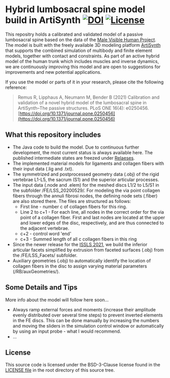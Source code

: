 # Hybrid lumbosacral spine model build in ArtiSynth [![DOI](https://zenodo.org/badge/DOI/10.5281/zenodo.4453702.svg)](https://doi.org/10.5281/zenodo.4453702) [![License](https://img.shields.io/badge/License-BSD%203--Clause-blue.svg)](https://opensource.org/licenses/BSD-3-Clause)

This repositry holds a calibrated and validated model of a passive lumbosacral spine based on the data of the [Male Visible Human Project](https://www.nlm.nih.gov/research/visible/visible_human.html). The model is built with the freely available 3D modeling platform [ArtiSynth](https://www.artisynth.org) that supports the combined simulation of multibody and finite element models, together with contact and constraints. As part of an active hybrid model of the human trunk which includes muscles and inverse dynamics, we are continuously improving this model and are open to suggestions for improvements and new potential applications.  

If you use the model or parts of it in your research, please cite the following reference:  
> Remus R, Lipphaus A, Neumann M, Bender B (2021) Calibration and validation of a novel hybrid model of the lumbosacral spine in ArtiSynth–The passive structures. PLoS ONE 16(4): e0250456. [https://doi.org/10.1371/journal.pone.0250456](https://doi.org/10.1371/journal.pone.0250456)

## What this repository includes
* The Java code to build the model. Due to continuous further development, the most current status is always available here. The published intermediate states are freezed under [Relaeses](https://github.com/RemusR9/artisynth_lumbosacralSpineModel/releases).
* The implemented material models for ligaments and collagen fibers with their input data (.lig and .txt). 
* The symmetrized and postprocessed geometry data (.obj) of the rigid vertebrae L1-L5, the sacrum (S1) and the superior articular processes.
* The input data (.node and .elem) for the meshed discs L1/2 to L5/S1 in the subfolder /FE/LSS_20200529/. For modeling the via point collagen fibers through the annuli fibrosi nodes, the defining node sets (.fiber) are also stored there. The files are structured as follows: 
  * First line - number c of collagen fibers for this ring. 
  * Line 2 to c+1 - For each line, all nodes in the correct order for the via point of a collagen fiber. First and last nodes are located at the upper and lower edges of the disc, respectively, and are thus connected to the adjacent vertebrae. 
  * c+2 - control word 'end'
  * c+3 - Summed length of all c collagen fibers in this ring
* Since the newer release for the [ISSLS 2021](https://www.issls.org/issls-annual-meeting-2021/), we build the inferior articular facets simplified by extrusion from faceted surfaces (.obj) from the /FE/LSS_Facets/ subfolder.
* Auxiliary geometries (.obj) to automatically identify the location of collagen fibers in the disc to assign varying material parameters (/RB/auxGeometries/). 


## Some Details and Tips

More info about the model will follow here soon...

- Always ramp external forces and moments (increase their amplitude evenly distributed over several time steps) to prevent inverted elements in the FE discs. This can be done manually by increasing the numbers and moving the sliders in the simulation control window or automatically by using an input probe - what I would recommend. 
- ...



## License
This source code is licensed under the BSD-3-Clause license found in the [LICENSE file](LICENSE.md) in the root directory of this source tree. 
